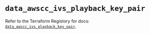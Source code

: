 # `data_awscc_ivs_playback_key_pair`

Refer to the Terraform Registory for docs: [`data_awscc_ivs_playback_key_pair`](https://registry.terraform.io/providers/hashicorp/awscc/0.70.0/docs/data-sources/ivs_playback_key_pair).
